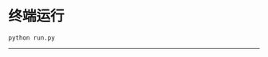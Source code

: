 # 终端运行

```shell
python run.py
```
**********************************************************************************************************************************************************************************************************************************************************************************************************************************************************************************************************************************************************************************************************************************************************************************************************************************************************************************************************************************************************************************************************************************************************************************************************
